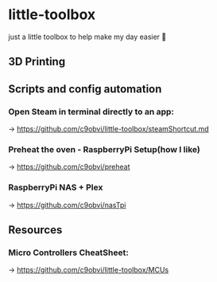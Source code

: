 # little-toolbox

just a little toolbox to help make my day easier 🧰

## 3D Printing

## Scripts and config automation

### Open Steam in terminal directly to an app:
-> https://github.com/c9obvi/little-toolbox/steamShortcut.md

### Preheat the oven - RaspberryPi Setup(how I like)
-> https://github.com/c9obvi/preheat

### RaspberryPi NAS + Plex
-> https://github.com/c9obvi/nasTpi

## Resources

### Micro Controllers CheatSheet:
-> https://github.com/c9obvi/little-toolbox/MCUs
